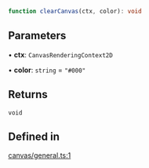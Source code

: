 ```ts
function clearCanvas(ctx, color): void
```

## Parameters

• **ctx**: `CanvasRenderingContext2D`

• **color**: `string` = `"#000"`

## Returns

`void`

## Defined in

[canvas/general.ts:1](https://github.com/Tismas/naszos-utils/blob/d1a1eb2a775799ea1a271a00b3a6cade833871d8/src/canvas/general.ts#L1)
